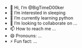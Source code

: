 - 👋 Hi, I’m @BigTimeD00ker
- 👀 I’m interested in sleeping
- 🌱 I’m currently learning python
- 💞️ I’m looking to collaborate on ...
- 📫 How to reach me ...
- 😄 Pronouns: ...
- ⚡ Fun fact: ...

<!---
BigTimeD00ker/BigTimeD00ker is a ✨ special ✨ repository because its `README.md` (this file) appears on your GitHub profile.
You can click the Preview link to take a look at your changes.
--->
